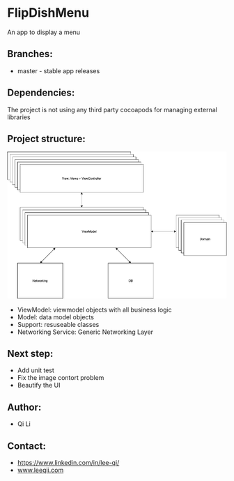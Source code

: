 # FlipDishMenu
An app to display a menu

## Branches:

* master - stable app releases

## Dependencies:

The project is not using any third party cocoapods for managing external libraries

## Project structure:

<p align="center">
  <img src="MVVM.png" />
</p>

* ViewModel: viewmodel objects with all business logic
* Model: data model objects
* Support: resuseable classes
* Networking Service: Generic Networking Layer

## Next step:

*  Add unit test
*  Fix the image contort problem
*  Beautify the UI

## Author:

*  Qi Li

## Contact:

* https://www.linkedin.com/in/lee-qi/
* www.leeqii.com
